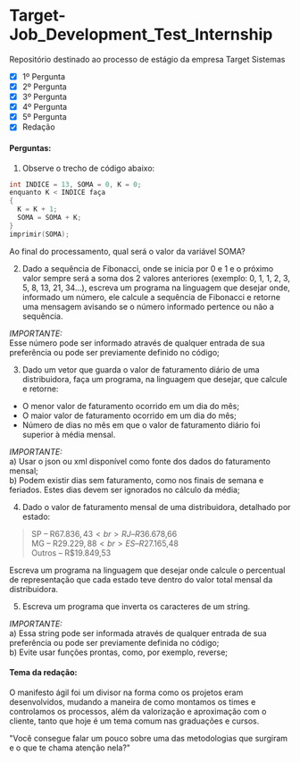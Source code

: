 
# Target-Job_Development_Test_Internship
Repositório destinado ao processo de estágio da empresa Target Sistemas

- [x] 1º Pergunta
- [x] 2º Pergunta
- [x] 3º Pergunta
- [x] 4º Pergunta
- [x] 5º Pergunta
- [x] Redação

#### Perguntas:

1) Observe o trecho de código abaixo:
```c
int INDICE = 13, SOMA = 0, K = 0;
enquanto K < INDICE faça
{
  K = K + 1;
  SOMA = SOMA + K;
}
imprimir(SOMA);
```
Ao final do processamento, qual será o valor da variável SOMA?


2) Dado a sequência de Fibonacci, onde se inicia por 0 e 1 e o próximo valor sempre será a soma dos 2 valores
anteriores (exemplo: 0, 1, 1, 2, 3, 5, 8, 13, 21, 34...), escreva um programa na linguagem que desejar onde,
informado um número, ele calcule a sequência de Fibonacci e retorne uma mensagem avisando se o número informado
pertence ou não a sequência.

*IMPORTANTE:* <br>
Esse número pode ser informado através de qualquer entrada de sua preferência ou pode ser previamente definido
no código;


3) Dado um vetor que guarda o valor de faturamento diário de uma distribuidora, faça um programa, na linguagem
que desejar, que calcule e retorne:
- O menor valor de faturamento ocorrido em um dia do mês;
- O maior valor de faturamento ocorrido em um dia do mês;
- Número de dias no mês em que o valor de faturamento diário foi superior à média mensal.

*IMPORTANTE:* <br>
a) Usar o json ou xml disponível como fonte dos dados do faturamento mensal; <br>
b) Podem existir dias sem faturamento, como nos finais de semana e feriados.
Estes dias devem ser ignorados no cálculo da média;


4) Dado o valor de faturamento mensal de uma distribuidora, detalhado por estado:

> SP – R$67.836,43 <br>
> RJ – R$36.678,66 <br>
> MG – R$29.229,88 <br>
> ES – R$27.165,48 <br>
> Outros – R$19.849,53 <br>

Escreva um programa na linguagem que desejar onde calcule o percentual de representação que cada estado teve
dentro do valor total mensal da distribuidora.
 

5) Escreva um programa que inverta os caracteres de um string.

*IMPORTANTE:* <br>
a) Essa string pode ser informada através de qualquer entrada de sua preferência ou pode ser previamente definida no código; <br>
b) Evite usar funções prontas, como, por exemplo, reverse; <br>


#### Tema da redação:
O manifesto ágil foi um divisor na forma como os projetos eram desenvolvidos,
mudando a maneira de como montamos os times e controlamos os processos,
além da valorização e aproximação com o cliente, tanto que hoje é um tema comum nas graduações e cursos.

"Você consegue falar um pouco sobre uma das metodologias que surgiram e o que te chama atenção nela?"